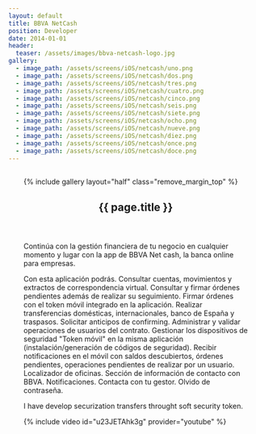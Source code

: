 ```yaml
---
layout: default
title: BBVA NetCash
position: Developer
date: 2014-01-01
header:
  teaser: /assets/images/bbva-netcash-logo.jpg
gallery:
  - image_path: /assets/screens/iOS/netcash/uno.png
  - image_path: /assets/screens/iOS/netcash/dos.png
  - image_path: /assets/screens/iOS/netcash/tres.png
  - image_path: /assets/screens/iOS/netcash/cuatro.png
  - image_path: /assets/screens/iOS/netcash/cinco.png
  - image_path: /assets/screens/iOS/netcash/seis.png
  - image_path: /assets/screens/iOS/netcash/siete.png
  - image_path: /assets/screens/iOS/netcash/ocho.png
  - image_path: /assets/screens/iOS/netcash/nueve.png
  - image_path: /assets/screens/iOS/netcash/diez.png
  - image_path: /assets/screens/iOS/netcash/once.png
  - image_path: /assets/screens/iOS/netcash/doce.png
---
```


<div id="main" role="main">    
      <meta itemprop="headline" content="{{ page.title }}"/>
      <meta itemprop="description" content="{{ page.header.description }}"/>
      <div class="page__inner-wrap" style="margin: 30px;">
      <div class="project-container left">
        <section class="page__content" itemprop="text">
             {% include gallery layout="half" class="remove_margin_top" %}
         </section>
      </div>
      <div class="project-container right">        
        <section class="page__content" itemprop="text">
        <header>
          <h1 id="page-title" class="page__title" itemprop="headline">{{ page.title }}</h1>
        </header>
            <p>Continúa con la gestión financiera de tu negocio en cualquier momento y lugar con la app de BBVA Net cash, la banca online para empresas.</p>
            <p>Con esta aplicación podrás. Consultar cuentas, movimientos y extractos de correspondencia virtual. Consultar y firmar órdenes pendientes además de realizar su seguimiento. Firmar órdenes con el token móvil integrado en la aplicación. Realizar transferencias domésticas, internacionales, banco de España y traspasos. Solicitar anticipos de confirming. Administrar y validar operaciones de usuarios del contrato. Gestionar los dispositivos de seguridad "Token móvil" en la misma aplicación (instalación/generación de códigos de seguridad). Recibir notificaciones en el móvil con saldos descubiertos, órdenes pendientes, operaciones pendientes de realizar por un usuario. Localizador de oficinas. Sección de información de contacto con BBVA. Notificaciones. Contacta con tu gestor. Olvido de contraseña.</p>
            <p>I have develop securization transfers throught soft security token.</p>
            {% include video id="u23JETAhk3g" provider="youtube" %}
        </section>         
         </div>
       </div>       
</div>